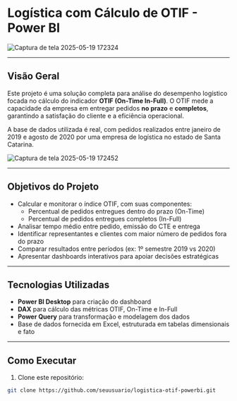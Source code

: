 # Logística com Cálculo de OTIF - Power BI

![Captura de tela 2025-05-19 172324](https://github.com/user-attachments/assets/2922a2ac-617b-48fb-9f2f-1fe1e9b9607e)


---

## Visão Geral

Este projeto é uma solução completa para análise do desempenho logístico focada no cálculo do indicador **OTIF (On-Time In-Full)**. O OTIF mede a capacidade da empresa em entregar pedidos **no prazo** e **completos**, garantindo a satisfação do cliente e a eficiência operacional.

A base de dados utilizada é real, com pedidos realizados entre janeiro de 2019 e agosto de 2020 por uma empresa de logística no estado de Santa Catarina.

![Captura de tela 2025-05-19 172452](https://github.com/user-attachments/assets/ff637aec-9498-486f-97a8-16b076c8afa8)

---

## Objetivos do Projeto

- Calcular e monitorar o índice OTIF, com suas componentes:
  - Percentual de pedidos entregues dentro do prazo (On-Time)
  - Percentual de pedidos entregues completos (In-Full)
- Analisar tempo médio entre pedido, emissão do CTE e entrega
- Identificar representantes e clientes com maior número de pedidos fora do prazo
- Comparar resultados entre períodos (ex: 1º semestre 2019 vs 2020)
- Apresentar dashboards interativos para apoiar decisões estratégicas

---

## Tecnologias Utilizadas

- **Power BI Desktop** para criação do dashboard
- **DAX** para cálculo das métricas OTIF, On-Time e In-Full
- **Power Query** para transformação e modelagem dos dados
- Base de dados fornecida em Excel, estruturada em tabelas dimensionais e fato

---

## Como Executar

1. Clone este repositório:

```bash
git clone https://github.com/seuusuario/logistica-otif-powerbi.git

